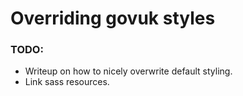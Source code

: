 
# Overriding govuk styles 

### TODO: 
- Writeup on how to nicely overwrite default styling. 
- Link sass resources.